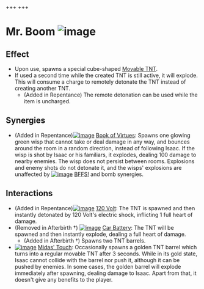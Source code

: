 +++
+++

 # Mr. Boom ![image](/image/Mr._Boom.png) 


Effect
--------


* Upon use, spawns a special cube-shaped [Movable TNT](/wiki/Movable_TNT "Movable TNT").
* If used a second time while the created TNT is still active, it will explode. This will consume a charge to remotely detonate the TNT instead of creating another TNT.
	+ (Added in Repentance) The remote detonation can be used while the item is uncharged.


Synergies
-----------


* (Added in Repentance)[![image](/image/Book_of_Virtues.png)](/wiki/Book_of_Virtues "Book of Virtues") [Book of Virtues](/wiki/Book_of_Virtues "Book of Virtues"): Spawns one glowing green wisp that cannot take or deal damage in any way, and bounces around the room in a random direction, instead of following Isaac. If the wisp is shot by Isaac or his familiars, it explodes, dealing 100 damage to nearby enemies. The wisp does not persist between rooms. Explosions and enemy shots do not detonate it, and the wisps' explosions are unaffected by [![image](/image/BFFS!.png)](/wiki/BFFS! "BFFS!") [BFFS!](/wiki/BFFS! "BFFS!") and bomb synergies.


Interactions
--------------


* (Added in Repentance)[![image](/image/120_Volt.png)](/wiki/120_Volt "120 Volt") [120 Volt](/wiki/120_Volt "120 Volt"): The TNT is spawned and then instantly detonated by 120 Volt's electric shock, inflicting 1 full heart of damage.
* (Removed in Afterbirth †) [![image](/image/Car_Battery.png)](/wiki/Car_Battery "Car Battery") [Car Battery](/wiki/Car_Battery "Car Battery"): The TNT will be spawned and then instantly explode, dealing a full heart of damage.
	+ (Added in Afterbirth †) Spawns two TNT barrels.
* [![image](/image/Midas%27_Touch.png)](/wiki/Midas%27_Touch "Midas' Touch") [Midas' Touch](/wiki/Midas%27_Touch "Midas' Touch"): Occasionally spawns a golden TNT barrel which turns into a regular movable TNT after 3 seconds. While in its gold state, Isaac cannot collide with the barrel nor push it, although it can be pushed by enemies. In some cases, the golden barrel will explode immediately after spawning, dealing damage to Isaac. Apart from that, it doesn't give any benefits to the player.


